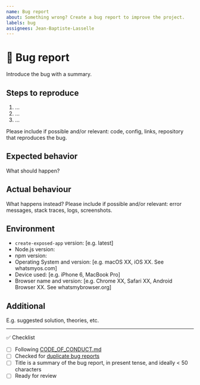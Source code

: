 ```yaml
---
name: Bug report
about: Something wrong? Create a bug report to improve the project.
labels: bug
assignees: Jean-Baptiste-Lasselle
---
```


<!--
Thanks for contributing!
-->

# :bug: Bug report

Introduce the bug with a summary.

## Steps to reproduce

1. ...
2. ...
3. ...

Please include if possible and/or relevant: code, config, links, repository that reproduces the bug.

## Expected behavior

What should happen?

## Actual behaviour

What happens instead? Please include if possible and/or relevant: error messages, stack traces, logs, screenshots.

## Environment

<!-- Remove items that aren't relevant -->

- `create-exposed-app` version: [e.g. latest]
- Node.js version:
- npm version:
- Operating System and version: [e.g. macOS XX, iOS XX. See whatsmyos.com]
- Device used: [e.g. iPhone 6, MacBook Pro]
- Browser name and version: [e.g. Chrome XX, Safari XX, Android Browser XX. See whatsmybrowser.org]

## Additional

E.g. suggested solution, theories, etc.

---

:white_check_mark: Checklist

<!--
Feel free to submit now and complete the checklist items below later.
If you're unsure about anything, don't hesitate to ask. We're here to help!
-->

- [ ] Following [CODE_OF_CONDUCT.md](https://github.com/Jean-Baptiste-Lasselle/create-exposed-app/blob/master/CODE_OF_CONDUCT.md)
- [ ] Checked for [duplicate bug reports](https://github.com/Jean-Baptiste-Lasselle/create-exposed-app/issues?q=label%3Abug)
- [ ] Title is a summary of the bug report, in present tense, and ideally < 50 characters
- [ ] Ready for review
